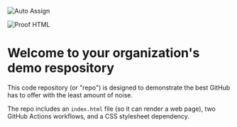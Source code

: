 ![Auto Assign](https://github.com/SynthetUUm/demo-repository/actions/workflows/auto-assign.yml/badge.svg)

![Proof HTML](https://github.com/SynthetUUm/demo-repository/actions/workflows/proof-html.yml/badge.svg)

# Welcome to your organization's demo respository
This code repository (or "repo") is designed to demonstrate the best GitHub has to offer with the least amount of noise.

The repo includes an `index.html` file (so it can render a web page), two GitHub Actions workflows, and a CSS stylesheet dependency.
